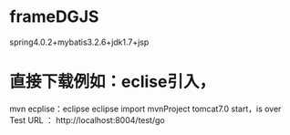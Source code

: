 # frameDGJS
spring4.0.2+mybatis3.2.6+jdk1.7+jsp

# 直接下载例如：eclise引入，
mvn ecplise：eclipse
eclipse import mvnProject
tomcat7.0 start，is over
Test URL ：  http://localhost:8004/test/go
